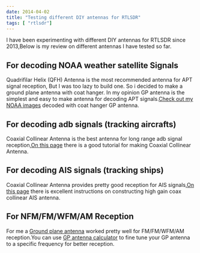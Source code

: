```yaml
---
date: 2014-04-02
title: "Testing different DIY antennas for RTLSDR"
tags: [ "rtlsdr"]
---
```


I have been experimenting with different DIY antennas for RTLSDR since 2013,Below is my review on different antennas I have tested so far.

## For decoding NOAA weather satellite Signals 
Quadrifilar Helix (QFH) Antenna is the most recommended antenna for APT signal reception, But I was too lazy to build one. So i decided to make a ground plane antenna with coat hanger. In my opinion GP antenna is the simplest and easy to make antenna for decoding APT signals.[Check out my NOAA images](http://shyamjos.com/decoding-noaa-weather-satellite-apt-signals-with-RTL-SDR) decoded with coat hanger GP antenna. 

## For decoding adb signals (tracking aircrafts)
Coaxial Collinear Antenna is the best antenna for long range adb signal reception,[On this page](https://www.balarad.net/) there is a good tutorial for making Coaxial Collinear Antenna.

## For decoding AIS signals (tracking ships)
Coaxial Collinear Antenna provides pretty good reception for AIS signals,[On this page](http://arundale.com/docs/ais/aerial.html) there is excellent instructions on constructing high gain coax collinear AIS antenna.

## For NFM/FM/WFM/AM Reception 
For me a [Ground plane antenna](http://shyamjos.com/decoding-noaa-weather-satellite-apt-signals-with-RTL-SDR/) worked pretty well for FM/FM/WFM/AM reception.You can use [GP antenna calculator](http://www.csgnetwork.com/antennagpcalc.html) to fine tune your GP antenna to a specific frequency for better reception.





